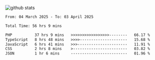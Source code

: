 
![github stats](https://github-readme-stats.vercel.app/api?username=realmahd1&show_icons=true&theme=codeSTACKr&hide_rank=true&count_private=true)

<!--START_SECTION:waka-->

```txt
From: 04 March 2025 - To: 03 April 2025

Total Time: 56 hrs 9 mins

PHP          37 hrs 9 mins   >>>>>>>>>>>>>>>>>--------   66.17 %
TypeScript   8 hrs 48 mins   >>>>---------------------   15.68 %
JavaScript   6 hrs 41 mins   >>>----------------------   11.91 %
CSS          2 hrs 8 mins    >------------------------   03.82 %
JSON         1 hr 6 mins     -------------------------   01.96 %
```

<!--END_SECTION:waka-->
